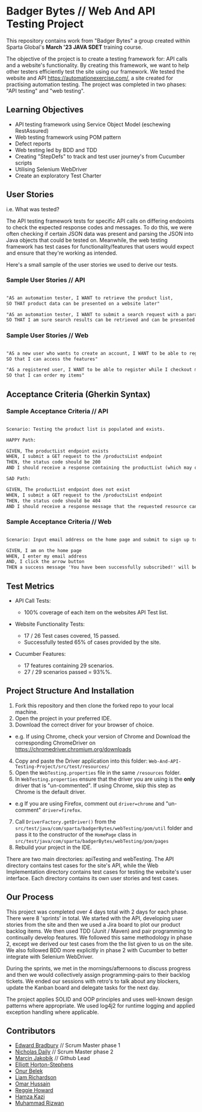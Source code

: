 # Badger Bytes // Web And API Testing Project

This repository contains work from "Badger Bytes" a group created within Sparta Global's **March '23 JAVA SDET** training course.

The objective of the project is to create a testing framework for: API calls and a website's functionality. By creating this framework, we want to help other testers efficiently test the site using our framework. We tested the website and API <https://automationexercise.com/>, a site created for practising automation testing. The project was completed in two phases: "API testing" and "web testing".

## Learning Objectives

- API testing framework using Service Object Model (eschewing RestAssured)
- Web testing framework using POM pattern
- Defect reports
- Web testing led by BDD and TDD
- Creating "StepDefs" to track and test user journey's from Cucumber scripts
- Utilising Selenium WebDriver
- Create an exploratory Test Charter

## User Stories

i.e. What was tested?

The API testing framework tests for specific API calls on differing endpoints to check the expected response codes and messages. To do this, we were often checking if certain JSON data was present and parsing the JSON into Java objects that could be tested on. Meanwhile, the web testing framework has test cases for functionality/features that users would expect and ensure that they're working as intended.

Here's a small sample of the user stories we used to derive our tests.

### Sample User Stories // API

```md

"AS an automation tester, I WANT to retrieve the product list,
SO THAT product data can be presented on a website later"

"AS an automation tester, I WANT to submit a search request with a parameter, 
SO THAT I am sure search results can be retrieved and can be presented on a website later

```

### Sample User Stories // Web

```md

"AS a new user who wants to create an account, I WANT to be able to register with my personal information,
SO that I can access the features"

"AS a registered user, I WANT to be able to register while I checkout my cart,
SO that I can order my items"
```

## Acceptance Criteria (Gherkin Syntax)

### Sample Acceptance Criteria // API

```md

Scenario: Testing the product list is populated and exists.

HAPPY Path:

GIVEN, The productList endpoint exists
WHEN, I submit a GET request to the /productsList endpoint
THEN, the status code should be 200
AND I should receive a response containing the productList (which may or may not be empty)

SAD Path:

GIVEN, The productList endpoint does not exist
WHEN, I submit a GET request to the /productsList endpoint
THEN, the status code should be 404
AND I should receive a response message that the requested resource cannot be found
```

### Sample Acceptance Criteria // Web

```md

Scenario: Input email address on the home page and submit to sign up to the Mailing List.

GIVEN, I am on the home page      
WHEN, I enter my email address      
AND, I click the arrow button      
THEN a success message 'You have been successfully subscribed!' will be visible   

```

## Test Metrics

- API Call Tests:
  - 100% coverage of each item on the websites API Test list.

- Website Functionality Tests:
  - 17 / 26 Test cases covered, 15 passed.
  - Successfully tested 65% of cases provided by the site.

- Cucumber Features:
  - 17 features containing 29 scenarios.
  - 27 / 29 scenarios passed = 93%%.

## Project Structure And Installation

1. Fork this repository and then clone the forked repo to your local machine.
2. Open the project in your preferred IDE.
3. Download the correct driver for your browser of choice.

- e.g. If using Chrome, check your version of Chrome and Download the corresponding ChromeDriver on https://chromedriver.chromium.org/downloads

4. Copy and paste the Driver application into this folder: `Web-And-API-Testing-Project/src/test/resources/`
5. Open the `WebTesting.properties` file in the same `/resources` folder.
6. In `WebTesting.properties` ensure that the driver you are using is the **only** driver that is "un-commented". If using Chrome, skip this step as Chrome is the default driver.

- e.g If you are using Firefox, comment out `driver=chrome` and "un-comment" `driver=firefox`.

7. Call `DriverFactory.getDriver()` from the `src/test/java/com/sparta/badgerBytes/webTesting/pom/util` folder and pass it to the constructor of the `HomePage` class in `src/test/java/com/sparta/badgerBytes/webTesting/pom/pages`
8. Rebuild your project in the IDE.

There are two main directories: apiTesting and webTesting. The API directory contains test cases for the site's API, while the Web Implementation directory contains test cases for testing the website's user interface. Each directory contains its own user stories and test cases.

## Our Process

This project was completed over 4 days total with 2 days for each phase. There were 8 'sprints' in total. We started with the API, developing user stories from the site and then we used a Jira board to plot our product backlog items. We then used TDD (Junit / Maven) and pair programming to continually develop features. We followed this same methodology in phase 2, except we derived our test cases from the the list given to us on the site. We also followed BDD more explicitly in phase 2 with Cucumber to better integrate with Selenium WebDriver.

During the sprints, we met in the mornings/afternoons to discuss progress and then we would collectively assign programming-pairs to their backlog tickets. We ended our sessions with retro's to talk about any blockers, update the Kanban board and delegate tasks for the next day.

The project applies SOLID and OOP principles and uses well-known design patterns where appropriate. We used log4j2 for runtime logging and applied exception handling where applicable.

## Contributors

- [Edward Bradbury](https://github.com/edwardbradbury) // Scrum Master phase 1
- [Nicholas Daily](https://github.com/NicholasDaily) // Scrum Master phase 2
- [Marcin Jakobik](https://github.com/MarcinJakobik) // Github Lead
- [Elliott Horton-Stephens](https://github.com/ells101)
- [Onur Belek](https://github.com/Eluented)
- [Liam Richardson](https://github.com/LRichardson-git)
- [Omar Hussain](https://github.com/OmarHussain01)
- [Reggie Howard](https://github.com/Reg-Howard)
- [Hamza Kazi](https://github.com/HamzaKazi)
- [Muhammad Rizwan](https://github.com/usmanrizwan1)
